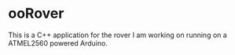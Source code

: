 # ooRover

This is a C++ application for the rover I am working on running on a ATMEL2560 powered Arduino.   

